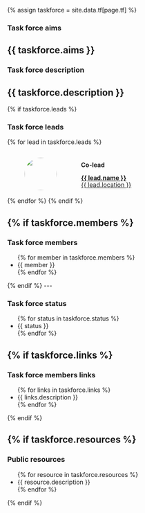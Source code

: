 {% assign taskforce = site.data.tf[page.tf] %}

### Task force aims

{{ taskforce.aims }}
---

### Task force description

{{ taskforce.description }}
---

{% if taskforce.leads %}

### Task force leads

{% for lead in taskforce.leads %}
<div style="display:flex">
    <figure style="margin-bottom:1rem">
        <img src="{{ site.url }}{{ site.baseurl }}/assets/img/{{ lead.photo }}" 
        style="border-radius:50%; width:75px">
    </figure>
    <div style="padding-left:1rem; padding-top:0.5rem">
        <p style="margin-bottom:0.1rem">
            <b>Co-lead</b> <br/>
        </p>
        <p style="line-height:1rem; margin-bottom:0">
            <a href="{{ lead.website }}" style="border-bottom:none">
                <b>{{ lead.name }}</b> <br/>
                <span style="font-weight: normal"> 
                    {{ lead.location }}
                </span>
            </a>
        </p>
    </div>
</div>
{% endfor %}
{% endif %}

{% if taskforce.members %}
---

### Task force members 

<ul>
{% for member in taskforce.members %}
    <li> {{ member }} </li> 
{% endfor %}
</ul>
{% endif %}
---

### Task force status  

<ul>
{% for status in taskforce.status %}
    <li> {{ status }} </li> 
{% endfor %}
</ul>

{% if taskforce.links %}
---

### Task force members links

<ul>
{% for links in taskforce.links %}
    <li>
        <a class="icon-export"  href="{{ links.website }}" style="border-bottom:none"></a>
        <span style="font-weight: normal"> 
            {{ links.description }}
        </span>
    </li>
{% endfor %}
</ul>
{% endif %}


{% if taskforce.resources %}
---

### Public resources

<ul>
{% for resource in taskforce.resources %}
    <li>
        <a class="icon-export"  href="{{ resource.website }}" style="border-bottom:none"></a>
        <span style="font-weight: normal"> 
            {{ resource.description }}
        </span>
    </li>
{% endfor %}
</ul>
{% endif %}